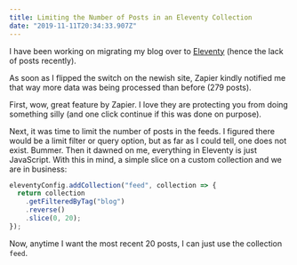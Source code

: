 ```yaml
---
title: Limiting the Number of Posts in an Eleventy Collection
date: "2019-11-11T20:34:33.907Z"
---
```


I have been working on migrating my blog over to [Eleventy](https://www.11ty.dev/) (hence the lack of posts recently).

As soon as I flipped the switch on the newish site, Zapier kindly notified me that way more data was being processed than before (279 posts).

First, wow, great feature by Zapier. I love they are protecting you from doing something silly (and one click continue if this was done on purpose).

Next, it was time to limit the number of posts in the feeds. I figured there would be a limit filter or query option, but as far as I could tell, one does not exist. Bummer. Then it dawned on me, everything in Eleventy is just JavaScript. With this in mind, a simple slice on a custom collection and we are in business:

```js
eleventyConfig.addCollection("feed", collection => {
  return collection
    .getFilteredByTag("blog")
    .reverse()
    .slice(0, 20);
});
```

Now, anytime I want the most recent 20 posts, I can just use the collection `feed`.
